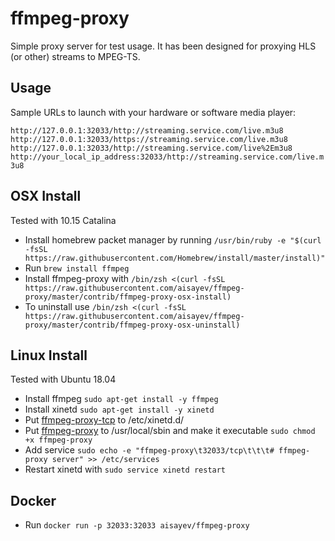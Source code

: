 ffmpeg-proxy
========================


Simple proxy server for test usage. It has been designed for proxying HLS (or other) streams to MPEG-TS.


## Usage

Sample URLs to launch with your hardware or software media player: 

`http://127.0.0.1:32033/http://streaming.service.com/live.m3u8`
`http://127.0.0.1:32033/https://streaming.service.com/live.m3u8`
`http://127.0.0.1:32033/http://streaming.service.com/live%2Em3u8`
`http://your_local_ip_address:32033/http://streaming.service.com/live.m3u8`


## OSX Install

Tested with 10.15 Catalina

* Install homebrew packet manager by running `/usr/bin/ruby -e "$(curl -fsSL https://raw.githubusercontent.com/Homebrew/install/master/install)"` 
* Run `brew install ffmpeg` 
* Install ffmpeg-proxy with `/bin/zsh <(curl -fsSL https://raw.githubusercontent.com/aisayev/ffmpeg-proxy/master/contrib/ffmpeg-proxy-osx-install)`
* To uninstall use `/bin/zsh <(curl -fsSL https://raw.githubusercontent.com/aisayev/ffmpeg-proxy/master/contrib/ffmpeg-proxy-osx-uninstall)`

## Linux Install

Tested with Ubuntu 18.04

* Install ffmpeg `sudo apt-get install -y ffmpeg`
* Install xinetd `sudo apt-get install -y xinetd`
* Put [ffmpeg-proxy-tcp](https://raw.githubusercontent.com/aisayev/ffmpeg-proxy/master/contrib/ffmpeg-proxy-tcp) to /etc/xinetd.d/
* Put [ffmpeg-proxy](https://raw.githubusercontent.com/aisayev/ffmpeg-proxy/master/contrib/ffmpeg-proxy) to /usr/local/sbin and make it executable `sudo chmod +x ffmpeg-proxy`
* Add service `sudo echo -e "ffmpeg-proxy\t32033/tcp\t\t\t# ffmpeg-proxy server" >> /etc/services`
* Restart xinetd with `sudo service xinetd restart`

## Docker

* Run `docker run -p 32033:32033 aisayev/ffmpeg-proxy`

